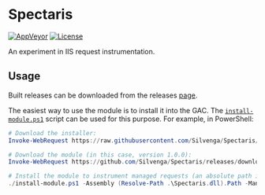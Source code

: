 # Spectaris

[![AppVeyor](https://img.shields.io/appveyor/ci/Silvenga/spectaris.svg?logo=appveyor&maxAge=3600&style=flat-square)](https://ci.appveyor.com/project/Silvenga/spectaris)
[![License](https://img.shields.io/github/license/silvenga/spectaris.svg?maxAge=86400&style=flat-square)](https://github.com/Silvenga/spectaris/blob/master/LICENSE)

An experiment in IIS request instrumentation.

## Usage

Built releases can be downloaded from the releases [page](https://github.com/Silvenga/Spectaris/releases). 

The easiest way to use the module is to install it into the GAC. The [`install-module.ps1`](./install-module.ps1) script can be used for this purpose. For example, in PowerShell:

```powershell
# Download the installer:
Invoke-WebRequest https://raw.githubusercontent.com/Silvenga/Spectaris/master/install-module.ps1 -OutFile install-module.ps1

# Download the module (in this case, version 1.0.0):
Invoke-WebRequest https://github.com/Silvenga/Spectaris/releases/download/1.0.0/Spectaris.dll -OutFile Spectaris.dll

# Install the module to instrument managed requests (an absolute path is required):
./install-module.ps1 -Assembly (Resolve-Path .\Spectaris.dll).Path -ManagedOnly
```